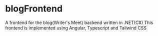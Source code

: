 # blogFrontend
A frontend for the blog(Writer's Meet) backend written in .NET(C#)
This frontend is implemented using Angular, Typescript and Tailwind CSS
